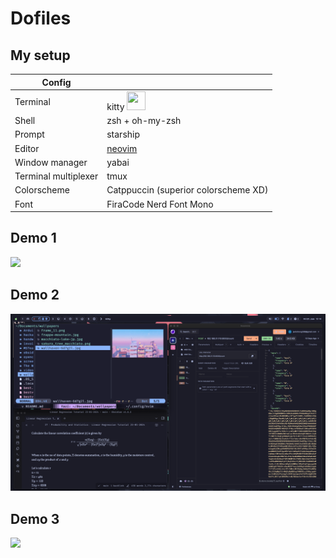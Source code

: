 # Dofiles

## My setup

| Config    | <!-- -->    |
|-------------|-------------|
| Terminal | kitty <img src="https://sw.kovidgoyal.net/kitty/_static/kitty.svg" width=30 height=30 /> |
| Shell | zsh + oh-my-zsh |
| Prompt | starship |
| Editor |[neovim](https://github.com/cwjiee/nvim-config) |
| Window manager | yabai |
| Terminal multiplexer | tmux |
| Colorscheme | Catppuccin (superior colorscheme XD) |
| Font | FiraCode Nerd Font Mono |

<h2>Demo 1</h2>
<img src="https://github.com/Cwjiee/dotfiles/blob/main/examples/demo-1.png" />

<h2>Demo 2</h2>
<img src="https://github.com/Cwjiee/dotfiles/blob/main/examples/demo-2.png" />

<h2>Demo 3</h2>
<img src="https://github.com/Cwjiee/dotfiles/blob/main/examples/demo-3.png" />
